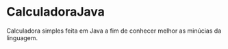 # CalculadoraJava
Calculadora simples feita em Java a fim de conhecer melhor as minúcias da linguagem.
